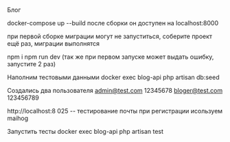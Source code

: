 Блог

docker-compose up --build после сборки он доступен на localhost:8000 

при первой сборке миграции могут не запуститься, соберите проект
ещё раз, миграции выполнятся

npm i
npm run dev (так же при первом запуске может выдать ошибку, запустите 2 раз)

Наполним тестовыми данными
docker exec blog-api php artisan db:seed

Создались два пользователя
admin@test.com
12345678
bloger@test.com
123456789

http://localhost:8
025  -- тестирование почты при регистрации исользуем maihog

Запустить тесты
docker exec blog-api php artisan test